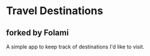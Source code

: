 # Travel Destinations
## forked by Folami

A simple app to keep track of destinations I'd like to visit.
